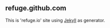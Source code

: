 refuge.github.com
-----------------

This is 'refuge.io' site using [Jekyll](https://github.com/mojombo/jekyll) as generator.
